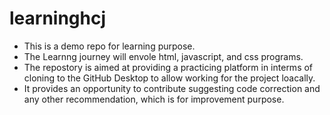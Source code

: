 # learninghcj
* This is a demo repo for learning purpose.
* The Learnng journey will envole html, javascript, and css programs.
* The repostory is aimed at providing a practicing platform in interms of cloning to the GitHub Desktop to allow working for the project loacally.
* It provides an opportunity to contribute suggesting code correction and any other recommendation, which is for improvement purpose.
